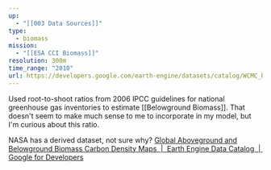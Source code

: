 ```yaml
---
up:
  - "[[003 Data Sources]]"
type:
  - biomass
mission:
  - "[[ESA CCI Biomass]]"
resolution: 300m
time_range: "2010"
url: https://developers.google.com/earth-engine/datasets/catalog/WCMC_biomass_carbon_density_v1_0
---
```

Used root-to-shoot ratios from 2006 IPCC guidelines for national greenhouse gas inventories to estimate [[Belowground Biomass]]. That doesn't seem to make much sense to me to incorporate in my model, but I'm curious about this ratio.

NASA has a derived dataset, not sure why?
[Global Aboveground and Belowground Biomass Carbon Density Maps  |  Earth Engine Data Catalog  |  Google for Developers](https://developers.google.com/earth-engine/datasets/catalog/NASA_ORNL_biomass_carbon_density_v1)

